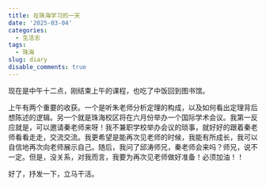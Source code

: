 ```yaml
---
title: 在珠海学习的一天
date: '2025-03-04'
categories:
  - 生活志
tags:
  - 珠海
slug: diary
disable_comments: true
---
```


现在是中午十二点，刚结束上午的课程，也吃了中饭回到图书馆。

上午有两个重要的收获。一个是听朱老师分析定理的构成，以及如何看出定理背后想陈述的逻辑。另一个就是珠海校区将在六月份举办一个国际学术会议。我第一反应就是，可以邀请秦老师来呀！我不兼职学校举办会议的琐事，就好好的跟着秦老师看看走走，交流交流。我更希望是能再次见老师的时候，我能有所成长，我可以自信地再次向老师展示自己。随后，我问了邱涛师兄，秦老师会来吗？师兄，说不一定。但是，没关系，对我而言，我要为再次见老师做好准备！必须加油！！

好了，抒发一下，立马干活。
